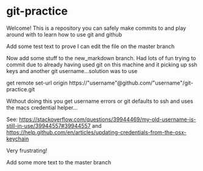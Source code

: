 # git-practice

Welcome! This is a repository you can safely make commits to and play around with to learn how to use git and github

Add some test text to prove I can edit the file on the master branch

Now add some stuff to the new_markdown branch. Had lots of fun trying to commit due to already having used git on this machine and it picking up ssh keys and another git username...solution was to use 

get remote set-url origin https://"username"@github.com/"username"/git-practice.git

Without doing this you get username errors or git defaults to ssh and uses the macs credential helper... 

See: https://stackoverflow.com/questions/39944469/my-old-username-is-still-in-use/39944557#39944557
and https://help.github.com/en/articles/updating-credentials-from-the-osx-keychain

Very frustrating!

Add some more text to the master branch


